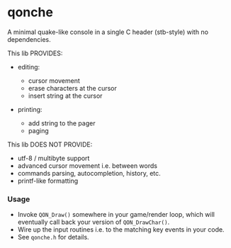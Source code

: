 # qonche 
A minimal quake-like console in a single C header (stb-style) with no dependencies.

This lib PROVIDES: 
* editing:
   - cursor movement
   - erase characters at the cursor
   - insert string at the cursor

* printing:
   - add string to the pager 
   - paging 

This lib DOES NOT PROVIDE:
* utf-8 / multibyte support
* advanced cursor movement i.e. between words
* commands parsing, autocompletion, history, etc.
* printf-like formatting

### Usage

* Invoke `QON_Draw()` somewhere in your game/render loop, which will eventually call back your version of `QON_DrawChar()`.
* Wire up the input routines i.e. to the matching key events in your code.
* See `qonche.h` for details.
